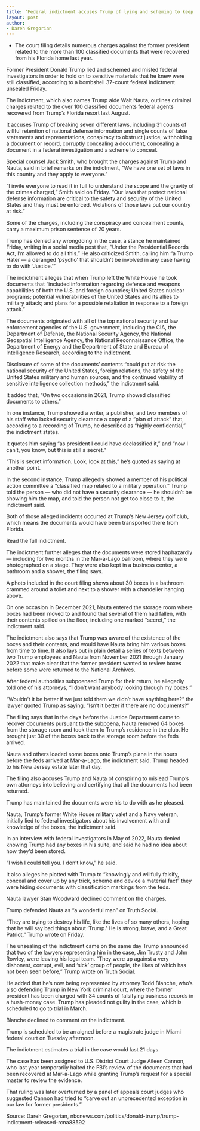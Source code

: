 ```yaml
---
title: ‘Federal indictment accuses Trump of lying and scheming to keep documents he knew were classified’
layout: post
author:
- Dareh Gregorian
---
```


- The court filing details numerous charges against the former president related to the more than 100 classified documents that were recovered from his Florida home last year.

Former President Donald Trump lied and schemed and misled federal investigators in order to hold on to sensitive materials that he knew were still classified, according to a bombshell 37-count federal indictment unsealed Friday.

The indictment, which also names Trump aide Walt Nauta, outlines criminal charges related to the over 100 classified documents federal agents recovered from Trump’s Florida resort last August.

It accuses Trump of breaking seven different laws, including 31 counts of willful retention of national defense information and single counts of false statements and representations, conspiracy to obstruct justice, withholding a document or record, corruptly concealing a document, concealing a document in a federal investigation and a scheme to conceal.

Special counsel Jack Smith, who brought the charges against Trump and Nauta, said in brief remarks on the indictment, “We have one set of laws in this country and they apply to everyone.”

“I invite everyone to read it in full to understand the scope and the gravity of the crimes charged,” Smith said on Friday. “Our laws that protect national defense information are critical to the safety and security of the United States and they must be enforced. Violations of those laws put our country at risk.”

Some of the charges, including the conspiracy and concealment counts, carry a maximum prison sentence of 20 years.

Trump has denied any wrongdoing in the case, a stance he maintained Friday, writing in a social media post that, “Under the Presidential Records Act, I’m allowed to do all this.” He also criticized Smith, calling him “a Trump Hater — a deranged ‘psycho’ that shouldn’t be involved in any case having to do with ‘Justice.’”

The indictment alleges that when Trump left the White House he took documents that “included information regarding defense and weapons capabilities of both the U.S. and foreign countries; United States nuclear programs; potential vulnerabilities of the United States and its allies to military attack; and plans for a possible retaliation in response to a foreign attack.”

The documents originated with all of the top national security and law enforcement agencies of the U.S. government, including the CIA, the Department of Defense, the National Security Agency, the National Geospatial Intelligence Agency, the National Reconnaissance Office, the Department of Energy and the Department of State and Bureau of Intelligence Research, according to the indictment.

Disclosure of some of the documents’ contents “could put at risk the national security of the United States, foreign relations, the safety of the United States military and human sources, and the continued viability of sensitive intelligence collection methods,” the indictment said.

It added that, “On two occasions in 2021, Trump showed classified documents to others.”

In one instance, Trump showed a writer, a publisher, and two members of his staff who lacked security clearance a copy of a “plan of attack” that, according to a recording of Trump, he described as “highly confidential,” the indictment states.

It quotes him saying “as president I could have declassified it,” and “now I can’t, you know, but this is still a secret.”

“This is secret information. Look, look at this,” he’s quoted as saying at another point.

In the second instance, Trump allegedly showed a member of his political action committee a “classified map related to a military operation.” Trump told the person — who did not have a security clearance — he shouldn’t be showing him the map, and told the person not get too close to it, the indictment said.

Both of those alleged incidents occurred at Trump’s New Jersey golf club, which means the documents would have been transported there from Florida.

Read the full indictment.

The indictment further alleges that the documents were stored haphazardly — including for two months in the Mar-a-Lago ballroom, where they were photographed on a stage. They were also kept in a business center, a bathroom and a shower, the filing says.

A photo included in the court filing shows about 30 boxes in a bathroom crammed around a toilet and next to a shower with a chandelier hanging above.

On one occasion in December 2021, Nauta entered the storage room where boxes had been moved to and found that several of them had fallen, with their contents spilled on the floor, including one marked “secret,” the indictment said.

The indictment also says that Trump was aware of the existence of the boxes and their contents, and would have Nauta bring him various boxes from time to time. It also lays out in plain detail a series of texts between two Trump employees and Nauta from November 2021 through January 2022 that make clear that the former president wanted to review boxes before some were returned to the National Archives.

After federal authorities subpoenaed Trump for their return, he allegedly told one of his attorneys, “I don’t want anybody looking through my boxes.”

“Wouldn’t it be better if we just told them we didn’t have anything here?” the lawyer quoted Trump as saying. “Isn’t it better if there are no documents?”

The filing says that in the days before the Justice Department came to recover documents pursuant to the subpoena, Nauta removed 64 boxes from the storage room and took them to Trump’s residence in the club. He brought just 30 of the boxes back to the storage room before the feds arrived.

Nauta and others loaded some boxes onto Trump’s plane in the hours before the feds arrived at Mar-a-Lago, the indictment said. Trump headed to his New Jersey estate later that day.

The filing also accuses Trump and Nauta of conspiring to mislead Trump’s own attorneys into believing and certifying that all the documents had been returned.

Trump has maintained the documents were his to do with as he pleased.

Nauta, Trump’s former White House military valet and a Navy veteran, initially lied to federal investigators about his involvement with and knowledge of the boxes, the indictment said.

In an interview with federal investigators in May of 2022, Nauta denied knowing Trump had any boxes in his suite, and said he had no idea about how they’d been stored.

“I wish I could tell you. I don’t know,” he said.

It also alleges he plotted with Trump to “knowingly and willfully falsify, conceal and cover up by any trick, scheme and device a material fact” they were hiding documents with classification markings from the feds.

Nauta lawyer Stan Woodward declined comment on the charges.

Trump defended Nauta as “a wonderful man” on Truth Social.

“They are trying to destroy his life, like the lives of so many others, hoping that he will say bad things about ‘Trump.’ He is strong, brave, and a Great Patriot,” Trump wrote on Friday.

The unsealing of the indictment came on the same day Trump announced that two of the lawyers representing him in the case, Jim Trusty and John Rowley, were leaving his legal team. “They were up against a very dishonest, corrupt, evil, and ‘sick’ group of people, the likes of which has not been seen before,” Trump wrote on Truth Social.

He added that he’s now being represented by attorney Todd Blanche, who’s also defending Trump in New York criminal court, where the former president has been charged with 34 counts of falsifying business records in a hush-money case. Trump has pleaded not guilty in the case, which is scheduled to go to trial in March.

Blanche declined to comment on the indictment.

Trump is scheduled to be arraigned before a magistrate judge in Miami federal court on Tuesday afternoon.

The indictment estimates a trial in the case would last 21 days.

The case has been assigned to U.S. District Court Judge Aileen Cannon, who last year temporarily halted the FBI’s review of the documents that had been recovered at Mar-a-Lago while granting Trump’s request for a special master to review the evidence.

That ruling was later overturned by a panel of appeals court judges who suggested Cannon had tried to “carve out an unprecedented exception in our law for former presidents.”

Source: Dareh Gregorian, nbcnews.com/politics/donald-trump/trump-indictment-released-rcna88592
